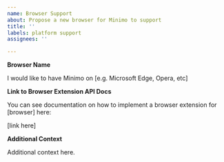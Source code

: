 ```yaml
---
name: Browser Support
about: Propose a new browser for Minimo to support
title: ''
labels: platform support
assignees: ''

---
```


**Browser Name**

I would like to have Minimo on [e.g. Microsoft Edge, Opera, etc]

**Link to Browser Extension API Docs**

You can see documentation on how to implement a browser extension for [browser] here:

[link here]

**Additional Context**

Additional context here.
